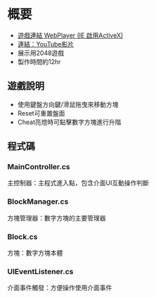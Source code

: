 # 概要
* <a href="https://qotb26xu9ecnlzqyisiybq-on.drv.tw/www/2048WebPlayer/2048WebPlayer.html" target="_blank">遊戲連結 WebPlayer (IE 啟用ActiveX)</a>
* <a href="https://youtu.be/oN2cKORYqec" target="_blank">連結：YouTube影片</a>
* 展示用2048遊戲
* 製作時間約12hr

## 遊戲說明
* 使用鍵盤方向鍵/滑鼠拖曳來移動方塊
* Reset可重置盤面
* Cheat亮燈時可點擊數字方塊進行升階

## 程式碼
### MainController.cs
主控制器：主程式進入點，包含介面UI互動操作判斷

### BlockManager.cs
方塊管理器：數字方塊的主要管理器

### Block.cs
方塊：數字方塊本體

### UIEventListener.cs
介面事件觸發：方便操作使用介面事件
